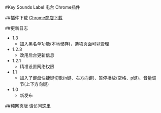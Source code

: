 #Key Sounds Label 电台 Chrome插件

##插件下载
[Chrome商店下载](https://chrome.google.com/webstore/detail/key-sounds-label-fm/hljmofdmkkbjcnegokhlhnginjambmpf)

##更新日志
- 1.3
  - 加入黑名单功能(本地储存)，选项页面可以管理
- 1.2.3
  - 改用后台更新信息
- 1.2.1
  - 精准设置网络权限
- 1.1
  - 加入了键盘快捷键切歌(n键、右方向键)、暂停播放(空格、p键)、音量调节(上下方向键)
- 1.0
  - 新发布



##纯网页版
请访问[这里](http://kslm.oldcat.me)



